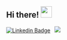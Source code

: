 ## Hi there! <img src="https://media.giphy.com/media/hvRJCLFzcasrR4ia7z/giphy.gif" width="30px"> 
[![Linkedin Badge](https://img.shields.io/badge/-LinkedIn-0e76a8?style=flat-square&logo=Linkedin&logoColor=white)](https://www.linkedin.com/in/vladyslav-mazurkevych/)
&nbsp; ![](https://visitor-badge.glitch.me/badge?page_id=SrVladyslav.SrVladyslav)

<!--
![Vlad's GitHub stats](https://github-readme-stats.vercel.app/api?username=SrVladyslav&count_private=true&show_icons=true&theme=radical)

**SrVladyslav/SrVladyslav** is a ✨ _special_ ✨ repository because its `README.md` (this file) appears on your GitHub profile.

Here are some ideas to get you started:

- 🔭 I’m currently working on ...
- 🌱 I’m currently learning ...
- 👯 I’m looking to collaborate on ...
- 🤔 I’m looking for help with ...
- 💬 Ask me about ...
- 📫 How to reach me: ...
- 😄 Pronouns: ...
- ⚡ Fun fact: ...
-->

